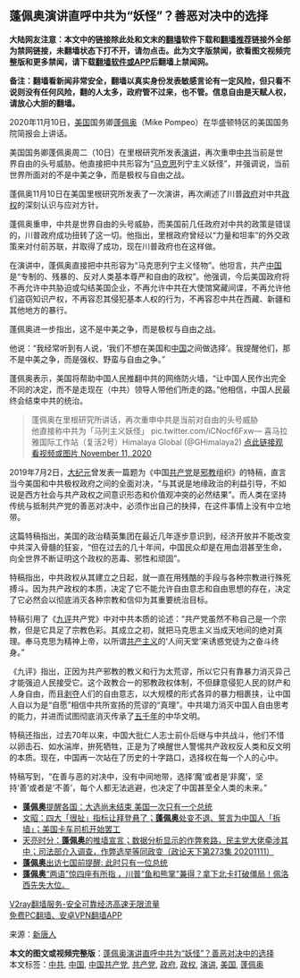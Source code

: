  <h2>蓬佩奥演讲直呼中共为“妖怪”？善恶对决中的选择</h2> <p class="notice"><b>大陆网友注意：本文中的链接除此处和文末的<a href="https://github.com/bannedbook/fanqiang" >翻墙</a>软件下载和<a href="https://github.com/killgcd/justmysocks/blob/master/README.md">翻墙推荐</a>链接外全部为禁网链接，未翻墙状态下打不开，请勿点击。此为文字版禁闻，欲看图文视频完整版和更多禁闻，请下载<a href="https://github.com/bannedbook/fanqiang">翻墙软件或APP</a>后翻墙上禁闻网。</p><p>备注：翻墙看新闻非常安全，翻墙以真实身份发表敏感言论有一定风险，但只看不说则没有任何风险，翻的人太多，政府管不过来，也不管。信息自由是天赋人权，请放心大胆的翻墙。</b></p>  <div class="entry"> <p id="conimg"></p> <p>2020年11月10日，<a href="https://www.bannedbook.org/bnews/tag/%e7%be%8e%e5%9b%bd/" class="st_tag internal_tag" rel="tag" title="标签 美国 下的日志">美国</a>国务卿<a href="https://www.bannedbook.org/bnews/tag/%E8%93%AC%E4%BD%A9%E5%A5%A5/" class="st_tag internal_tag" rel="tag" title="标签 蓬佩奥 下的日志">蓬佩奥</a>（Mike Pompeo）在华盛顿特区的美国国务院简报会上讲话。</p> <p>美国国务卿蓬佩奥周二（10日）在里根研究所发表<a href="https://www.bannedbook.org/bnews/tag/%E6%BC%94%E8%AE%B2/" class="st_tag internal_tag" rel="tag" title="标签 演讲 下的日志">演讲</a>，再次重申<a href="https://www.bannedbook.org/bnews/tag/%e4%b8%ad%e5%85%b1/" class="st_tag internal_tag" rel="tag" title="标签 中共 下的日志">中共</a>当前是世界自由的头号威胁。他直接把中共形容为“<span class='wp_keywordlink'><a href="https://www.bannedbook.org/forum2/topic105.html" title="《马克思的成魔之路》" target="_blank">马克思</a></span>列宁主义妖怪”，并强调说，当前世界所面对的不是中美之争，而是极权与自由之战。</p> <p>蓬佩奥11月10日在美国里根研究所发表了一次演讲，再次阐述了川普<a href="https://www.bannedbook.org/bnews/tag/%e6%94%bf%e5%ba%9c/" class="st_tag internal_tag" rel="tag" title="标签 政府 下的日志">政府</a>对中共<a href="https://www.bannedbook.org/bnews/tag/%e6%94%bf%e6%9d%83/" class="st_tag internal_tag" rel="tag" title="标签 政权 下的日志">政权</a>的深刻认识与应对方针。</p>  <p>蓬佩奥重申，中共是世界自由的头号威胁，而美国前几任政府对中共的政策是错误的，川普政府成功扭转了这一切。他指出，里根政府曾经以“力量和坦率”的外交政策来对付前苏联，并取得了成功，现在川普政府也在这样做。</p> <p>在演讲中，蓬佩奥直接把中共形容为“马克思列宁主义怪物”。他坦言，共产<span class='wp_keywordlink_affiliate'><a href="https://www.bannedbook.org/" title="中国" target="_blank">中国</a></span>是“专制的、残暴的、反对人类基本尊严和自由的政权”。他强调，今后美国政府将不再允许中共胁迫或勾结美国企业，不再允许中共在大使馆窝藏间谍，不再允许他们盗窃知识产权，不再容忍其侵犯基本人权的行为，不再容忍中共在西藏、新疆和其他地方的暴行。</p> <p>蓬佩奥进一步指出，这不是中美之争，而是极权与自由之战。</p> <p>他说：“我经常听到有人说，‘我们不想在美国和<a href="https://www.bannedbook.org/bnews/tag/%E4%B8%AD%E5%9B%BD/" class="st_tag internal_tag" rel="tag" title="标签 中国 下的日志">中国</a>之间做选择’。我提醒他们，那不是中美之争，而是强权、野蛮与自由之争。”</p>  <p>蓬佩奥表示，美国将帮助中国人民推翻中共的网络防火墙，“让中国人民作出完全不同的决定，而不是走现在（中共）领导人带他们所走的路。”他相信，中国人民最终会结束中共的统治。</p> <blockquote><p>蓬佩奥在里根研究所讲话，再次重申中共是当前对自由的头号威胁<br />他直接称中共为「马列主义妖怪」 pic.twitter.com/iCNocf6Fxw— 喜马拉雅国际工作站（复活2号）Himalaya Global (@GHimalaya2) <a href="https://twitter.com/GHimalaya2/status/1326526951658409984?ref_src=twsrc%5Etfw">点此链接观看视频或图片 November 11, 2020</a></p></blockquote> <p>2019年7月2日，<span class='wp_keywordlink_affiliate'><a href="http://www.epochtimes.com/" title="大纪元" target="_blank">大纪元</a></span>曾发表一篇题为《中国<a href="https://www.bannedbook.org/bnews/tag/%e5%85%b1%e4%ba%a7%e5%85%9a/" class="st_tag internal_tag" rel="tag" title="标签 共产党 下的日志">共产党</a>是<span class='wp_keywordlink'><a href="https://www.bannedbook.org/forum11/topic281.html" title="禁片：评中国共产党的邪教本质" target="_blank">邪教</a></span>组织》的特稿，直言当今美国和中共极权政府之间的全面对决，“与其说是地缘政治的利益引导，不如说是西方社会与共产政权之间意识形态和价值观冲突的必然结果”。而人类在坚持传统与抵制共产党的善恶对决中，必须作出自己的抉择，在这件事情上没有中立地带。</p> <p>这篇特稿指出，美国的政治精英集团在最近几年逐步意识到，经济开放并不能改变中共深入骨髓的狂妄，“但在过去的几十年间，中国民众却是在用血泪甚至生命，向全世界不断证明这个政权的恶毒、邪性和顽固”。</p>  <p>特稿指出，中共政权从其建立之日起，就一直在用残酷的手段与各种宗教进行殊死搏斗。因为共产政权的本质，决定了它不能允许自由意志和自由思想的存在，决定了它必然会以彻底消灭各种宗教和信仰为其重要统治目标。</p> <p>特稿引用了《<span class='wp_keywordlink'><a href="https://www.bannedbook.org/forum2/topic2.html" title="《九评共产党》" target="_blank">九评</a></span>共产党》中对中共本质的论述：“共产党虽然不称自己是一个宗教，但是它具足了宗教色彩。其成立之初，就把马克思主义当成天地间的绝对真理。奉马克思为精神上帝，以所谓<span class='wp_keywordlink'><a href="https://www.bannedbook.org/forum2/topic6177.html" title="《共产主义的终极目的》" target="_blank">共产主义</a></span>的‘人间天堂’来诱惑党徒为之奋斗终身。”</p> <p>《九评》指出，正因为共产邪教的教义和行为太荒谬，所以它只有靠暴力消灭异己才能强迫人民接受它。这个政教合一的邪教政权体制，不但肆意侵犯人民的财产和人身自由，而且<span class='wp_keywordlink'><a href="https://www.bannedbook.org/forum2/topic21.html" title="《剥夺》 黄建民 著" target="_blank">剥夺</a></span>人们的自由意志，以大规模的形式各异的暴力相裹挟，让中国人自以为是“自愿”相信中共所宣扬的荒谬的“真理”。中共竭力消灭中国人自由思考的能力，并进而试图彻底消灭传承了<span class='wp_keywordlink'><a href="https://www.bannedbook.org/forum24/topic769.html" title="上下五千年历史真貌" target="_blank">五千年</a></span>的中华文明。</p> <p>特稿还指出，过去70年以来，中国大批仁人志士前仆后继与中共战斗，他们不惜以卵击石、如水湍岸，拚死牺牲，正是为了唤醒世人警惕共产政权反人类和反文明的本质。现在，中国再一次站在了历史的十字路口，选择权在每一个人的心中。</p>  <p>特稿写到，“在善与恶的对决中，没有中间地带，选择‘魔’或者是‘非魔’，坚持‘善’或者是‘不善’，每个人都无法逃避，也决定了中国甚至全人类的未来。”</p> <ul class='op-related-articles' title='相关阅读'> <li><a href='https://www.bannedbook.org/bnews/comments/20201112/1429818.html' target='_blank'><b>蓬佩奥</b>提醒各国：大选尚未结束 美国一次只有一个总统</a></li> <li><a href='https://www.bannedbook.org/bnews/cbnews/20201112/1429804.html' target='_blank'>文昭：四大「很扯」指标让拜登悬了；<b>蓬佩奥</b>处变不退、誓言为中国人「拆墙」；美国卡车司机开始罢工</a></li> <li><a href='https://www.bannedbook.org/bnews/cbnews/20201112/1429803.html' target='_blank'>天亮时分：<b>蓬佩奥</b>的推墙宣言；数据分析显示的作弊套路，民主党大佬牵涉其中；司法部介入调查，作弊选举等同政变（政论天下第273集 20201111）</a></li> <li><a href='https://www.bannedbook.org/bnews/bannedvideo/20201112/1429795.html' target='_blank'><b>蓬佩奥</b>出访七国前提醒: 此时只有一位总统</a></li> <li><a href='https://www.bannedbook.org/bnews/bannedvideo/20201112/1429792.html' target='_blank'><b>蓬佩奥</b>“两语”惊四座有所指 ，川普“鱼和熊掌”兼得？拿下北卡打破僵局！佩洛西先失大位。</a></li> </ul> <p class="texttj"> <a href="https://www.bannedbook.org/forum23/topic22702.html" target="_blank">V2ray翻墙服务-安全可靠经济高速无限流量</a><br/> <a href="https://github.com/bannedbook/fanqiang/wiki/%E7%A6%81%E9%97%BB%E7%BD%91%E5%AE%89%E5%8D%93%E7%BF%BB%E5%A2%99%E6%96%B0%E9%97%BBAPP" target="_blank">免费PC翻墙、安卓VPN翻墙APP</a></p><p> 来源：<span class='wp_keywordlink_affiliate'><a href="https://www.ntdtv.com/" title="新唐人">新唐人</a></span> </p><a name='sharetosocial'></a>       <div><b>本文的图文或视频完整版</b>：<a href='https://www.bannedbook.org/bnews/cbnews/20201112/1429826.html'>蓬佩奥演讲直呼中共为“妖怪”？善恶对决中的选择</a></div>  </div><!--END ENTRY--> <div class="postfooter"> <div>本文标签：<a href="https://www.bannedbook.org/bnews/tag/%e4%b8%ad%e5%85%b1/" rel="tag">中共</a>, <a href="https://www.bannedbook.org/bnews/tag/%E4%B8%AD%E5%9B%BD/" rel="tag">中国</a>, <a href="https://www.bannedbook.org/bnews/tag/%e4%b8%ad%e5%9b%bd%e5%85%b1%e4%ba%a7%e5%85%9a/" rel="tag">中国共产党</a>, <a href="https://www.bannedbook.org/bnews/tag/%e5%85%b1%e4%ba%a7%e5%85%9a/" rel="tag">共产党</a>, <a href="https://www.bannedbook.org/bnews/tag/%e6%94%bf%e5%ba%9c/" rel="tag">政府</a>, <a href="https://www.bannedbook.org/bnews/tag/%e6%94%bf%e6%9d%83/" rel="tag">政权</a>, <a href="https://www.bannedbook.org/bnews/tag/%E6%BC%94%E8%AE%B2/" rel="tag">演讲</a>, <a href="https://www.bannedbook.org/bnews/tag/%e7%be%8e%e5%9b%bd/" rel="tag">美国</a>, <a href="https://www.bannedbook.org/bnews/tag/%E8%93%AC%E4%BD%A9%E5%A5%A5/" rel="tag">蓬佩奥</a></div>  </div><!--END POSTFOOTER--> 
